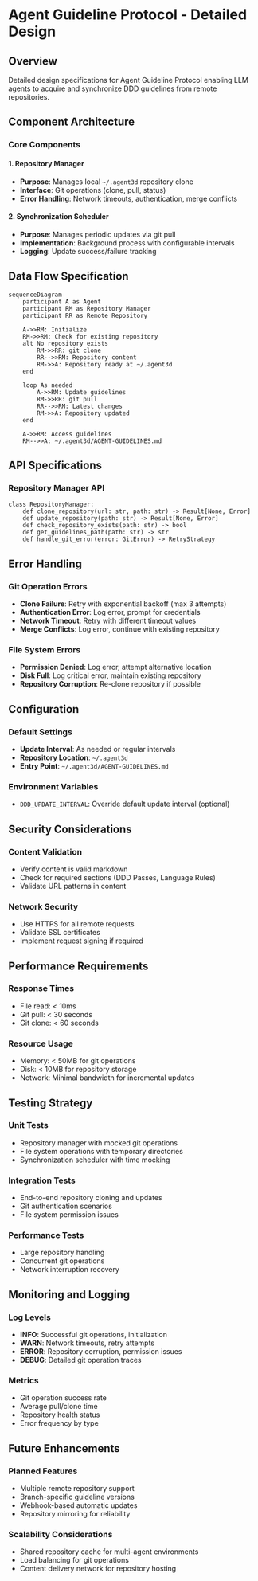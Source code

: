 # Agent Guideline Protocol - Detailed Design

## Overview

Detailed design specifications for Agent Guideline Protocol enabling LLM agents to acquire and synchronize DDD guidelines from remote repositories.

## Component Architecture

### Core Components

#### 1. Repository Manager
- **Purpose**: Manages local `~/.agent3d` repository clone
- **Interface**: Git operations (clone, pull, status)
- **Error Handling**: Network timeouts, authentication, merge conflicts

#### 2. Synchronization Scheduler
- **Purpose**: Manages periodic updates via git pull
- **Implementation**: Background process with configurable intervals
- **Logging**: Update success/failure tracking

## Data Flow Specification

```mermaid
sequenceDiagram
    participant A as Agent
    participant RM as Repository Manager
    participant RR as Remote Repository

    A->>RM: Initialize
    RM->>RM: Check for existing repository
    alt No repository exists
        RM->>RR: git clone
        RR-->>RM: Repository content
        RM->>A: Repository ready at ~/.agent3d
    end

    loop As needed
        A->>RM: Update guidelines
        RM->>RR: git pull
        RR-->>RM: Latest changes
        RM->>A: Repository updated
    end

    A->>RM: Access guidelines
    RM-->>A: ~/.agent3d/AGENT-GUIDELINES.md
```

## API Specifications

### Repository Manager API

```
class RepositoryManager:
    def clone_repository(url: str, path: str) -> Result[None, Error]
    def update_repository(path: str) -> Result[None, Error]
    def check_repository_exists(path: str) -> bool
    def get_guidelines_path(path: str) -> str
    def handle_git_error(error: GitError) -> RetryStrategy
```

## Error Handling

### Git Operation Errors
- **Clone Failure**: Retry with exponential backoff (max 3 attempts)
- **Authentication Error**: Log error, prompt for credentials
- **Network Timeout**: Retry with different timeout values
- **Merge Conflicts**: Log error, continue with existing repository

### File System Errors
- **Permission Denied**: Log error, attempt alternative location
- **Disk Full**: Log critical error, maintain existing repository
- **Repository Corruption**: Re-clone repository if possible

## Configuration

### Default Settings
- **Update Interval**: As needed or regular intervals
- **Repository Location**: `~/.agent3d`
- **Entry Point**: `~/.agent3d/AGENT-GUIDELINES.md`

### Environment Variables
- `DDD_UPDATE_INTERVAL`: Override default update interval (optional)

## Security Considerations

### Content Validation
- Verify content is valid markdown
- Check for required sections (DDD Passes, Language Rules)
- Validate URL patterns in content

### Network Security
- Use HTTPS for all remote requests
- Validate SSL certificates
- Implement request signing if required

## Performance Requirements

### Response Times
- File read: < 10ms
- Git pull: < 30 seconds
- Git clone: < 60 seconds

### Resource Usage
- Memory: < 50MB for git operations
- Disk: < 10MB for repository storage
- Network: Minimal bandwidth for incremental updates

## Testing Strategy

### Unit Tests
- Repository manager with mocked git operations
- File system operations with temporary directories
- Synchronization scheduler with time mocking

### Integration Tests
- End-to-end repository cloning and updates
- Git authentication scenarios
- File system permission issues

### Performance Tests
- Large repository handling
- Concurrent git operations
- Network interruption recovery

## Monitoring and Logging

### Log Levels
- **INFO**: Successful git operations, initialization
- **WARN**: Network timeouts, retry attempts
- **ERROR**: Repository corruption, permission issues
- **DEBUG**: Detailed git operation traces

### Metrics
- Git operation success rate
- Average pull/clone time
- Repository health status
- Error frequency by type

## Future Enhancements

### Planned Features
- Multiple remote repository support
- Branch-specific guideline versions
- Webhook-based automatic updates
- Repository mirroring for reliability

### Scalability Considerations
- Shared repository cache for multi-agent environments
- Load balancing for git operations
- Content delivery network for repository hosting
